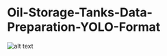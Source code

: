 # Oil-Storage-Tanks-Data-Preparation-YOLO-Format
![alt text](https://github.com/shah0nawaz/Oil-Storage-Tanks-Data-Preparation-YOLO-Format/blob/main/Oil-Storage-Tanks-Data-Preparation-YOLO-Format/plots/1cdf51ee-e753-437f-b22f-7fcd7e9e2bfe.jpg?raw=true)
